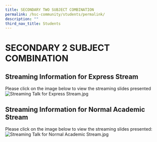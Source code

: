 ```yaml
---
title: SECONDARY TWO SUBJECT COMBINATION
permalink: /hsc-community/students/permalink/
description: ""
third_nav_title: Students
---
```

SECONDARY 2 SUBJECT COMBINATION
===============================

Streaming Information for Express Stream
----------------------------------------

Please click on the image below to view the streaming slides presented![Streaming Talk for Express Stream.jpg](https://haisingcatholic.moe.edu.sg/qql/slot/u165/HSC%20Community/Streaming%20Talk%20for%20Express%20Stream.jpg)  
  
  

Streaming Information for Normal Academic Stream
------------------------------------------------

Please click on the image below to view the streaming slides presented:![Streaming Talk for Normal Academic Stream.jpg](https://haisingcatholic.moe.edu.sg/qql/slot/u165/HSC%20Community/Streaming%20Talk%20for%20Normal%20Academic%20Stream.jpg)